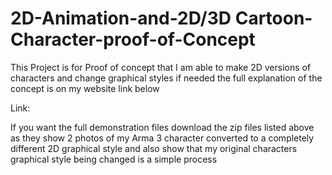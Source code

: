 # 2D-Animation-and-2D/3D Cartoon-Character-proof-of-Concept
This Project is for Proof of concept that I am able to make 2D versions of characters and change graphical styles if needed the full explanation of the concept is on my website link below 

Link: 


If you want the full demonstration files download the zip files listed above as they show 2 photos of my Arma 3 character converted to a completely different 2D graphical style and also show that my original characters graphical style being changed is a simple process
